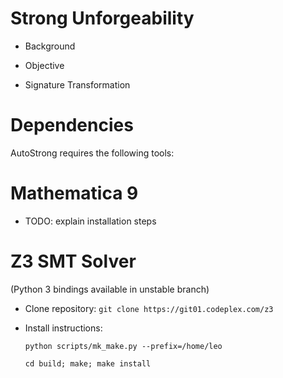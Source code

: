 Strong Unforgeability
=====================

- Background

- Objective

- Signature Transformation


Dependencies
============

AutoStrong requires the following tools:

Mathematica 9
=============
* TODO: explain installation steps

Z3 SMT Solver
=============
(Python 3 bindings available in unstable branch)
* Clone repository: `git clone https://git01.codeplex.com/z3` 

* Install instructions:

    `python scripts/mk_make.py --prefix=/home/leo`

    `cd build; make; make install`


